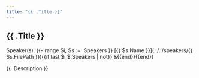 ```yaml
---
title: "{{ .Title }}"
---
```


## {{ .Title }}

Speaker(s): 
{{- range $i, $s := .Speakers }} [{{ $s.Name }}](../../speakers/{{ $s.FilePath }}){{if last $i $.Speakers | not}} &{{end}}{{end}}

{{ .Description }}

